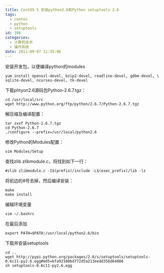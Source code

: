 ```yaml
---
title: CentOS 5 安装python2.6和Python setuptools 2.6
tags:
  - centos
  - python
  - setuptools
id: 396
categories:
  - 计算机技术
  - 操作系统
date: 2011-09-07 11:35:06
---
```


安装开发包，以便编译python的modules

```
yum install openssl-devel, bzip2-devel, readline-devel, gdbm-devel, \
sqlite-devel, ncurses-devel, tk-devel
```

下载phtyon2.6源码包Python-2.6.7.tgz：

```
cd /usr/local/src
wget http://www.python.org/ftp/python/2.6.7/Python-2.6.7.tgz
```

解压缩及编译配置：

```
tar zxvf Python-2.6.7.tgz
cd Python-2.6.7
./configure --prefix=/usr/local/python2.6
```
<!--more-->

修改Python的Modules配置：

```
vim Modules/Setup
```

查找zlib zlibmodule.c，将找到如下一行：

```
#zlib zlibmodule.c -I$(prefix)/include -L$(exec_prefix)/lib -lz
```

将前边的#号去掉，然后编译安装：

```
make
make install
```

编辑环境变量

```
vim ~/.bashrc
```

在最后添加

```
export PATH=$PATH:/usr/local/python2.6/bin
```

下载并安装setuptools

```
cd ..
wget http://pypi.python.org/packages/2.6/s/setuptools/setuptools-0.6c11-py2.6.egg#md5=bfa92100bd772d5a213eedd356d64086
sh setuptools-0.6c11-py2.6.egg
```
